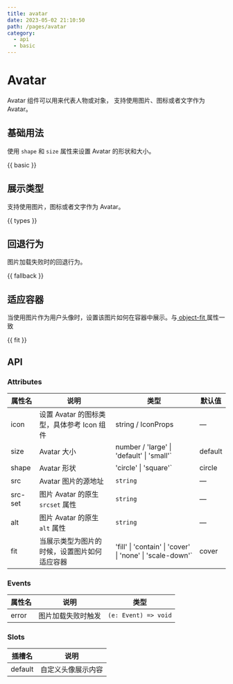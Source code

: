 ```yaml
---
title: avatar
date: 2023-05-02 21:10:50
path: /pages/avatar
category:
  - api
  - basic
---
```


# Avatar

Avatar 组件可以用来代表人物或对象， 支持使用图片、图标或者文字作为 Avatar。

<!-- more -->

## 基础用法

使用 `shape` 和 `size` 属性来设置 Avatar 的形状和大小。

{{ basic }}

## 展示类型

支持使用图片，图标或者文字作为 Avatar。

{{ types }}

## 回退行为

图片加载失败时的回退行为。

{{ fallback }}

## 适应容器

当使用图片作为用户头像时，设置该图片如何在容器中展示。与[ object-fit ](https://developer.mozilla.org/en-US/docs/Web/CSS/object-fit)
属性一致

{{ fit }}

## API

### Attributes

| 属性名     | 说明                           | 类型                                                        | 默认值     |
|---------|------------------------------|-----------------------------------------------------------|---------|
| icon    | 设置 Avatar 的图标类型，具体参考 Icon 组件 | string / IconProps                                        | —       |
| size    | Avatar 大小                    | number / 'large' \| 'default' \| 'small'`                 | default |
| shape   | Avatar 形状                    | 'circle' \| 'square'`                                     | circle  |
| src     | Avatar 图片的源地址                | `string`                                                  | —       |
| src-set | 图片 Avatar 的原生 `srcset` 属性    | `string`                                                  | —       |
| alt     | 图片 Avatar 的原生 `alt` 属性       | `string`                                                  | —       |
| fit     | 当展示类型为图片的时候，设置图片如何适应容器       | 'fill' \| 'contain' \| 'cover' \| 'none' \| 'scale-down'` | cover   |

### Events

| 属性名   | 说明        | 类型                   |
|-------|-----------|----------------------|
| error | 图片加载失败时触发 | `(e: Event) => void` |

### Slots

| 插槽名     | 说明        |
|---------|-----------|
| default | 自定义头像展示内容 |

